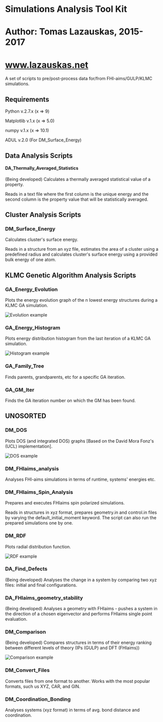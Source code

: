 # Simulations Analysis Tool Kit
# Author: Tomas Lazauskas, 2015-2017
# www.lazauskas.net

A set of scripts to pre/post-process data for/from FHI-aims/GULP/KLMC simulations.

## Requirements 
Python v.2.7.x (x => 9)

Matplotlib v.1.x (x => 5.0)

numpy v.1.x (x => 10.1)

ADUL v.2.0 (For DM_Surface_Energy)

## Data Analysis Scripts

#### DA_Thermally_Averaged_Statistics
(Being developed) Calculates a thermally averaged statistical value of a property. 

Reads in a text file where the first column is the unique energy and the second column is the property value that will be statistically averaged.

## Cluster Analysis Scripts

### DM_Surface_Energy 
Calculates cluster's surface energy. 

Reads in a structure from an xyz file, estimates the area of a cluster using a predefined radius and calculates cluster's surface energy using a provided bulk energy of one atom.

## KLMC Genetic Algorithm Analysis Scripts

### GA_Energy_Evolution 
Plots the energy evolution graph of the n lowest energy structures during a KLMC GA simulation.

![Evolution example](exampleImages/GA_Energy_Evolution.png)

### GA_Energy_Histogram 
Plots energy distribution histogram from the last iteration of a KLMC GA simulation.

![Histogram example](exampleImages/GA_Energy_Histogram.png)

### GA_Family_Tree 
Finds parents, grandparents, etc for a specific GA iteration.

### GA_GM_Iter
Finds the GA iteration number on which the GM has been found.

## UNOSORTED

### DM_DOS
Plots DOS (and integrated DOS) graphs [Based on the David Mora Fonz's (UCL) implementation].

![DOS example](exampleImages/DM_DOS.png)

### DM_FHIaims_analysis 
Analyses FHI-aims simulations in terms of runtime, systems' energies etc.

### DM_FHIaims_Spin_Analysis 
Prepares and executes FHIaims spin polarized simulations. 

Reads in structures in xyz format, prepares geometry.in and control.in files by varying the default_initial_moment keyword. The script can also run the prepared simulations one by one. 

### DM_RDF
Plots radial distribution function.

![RDF example](exampleImages/DM_RDF.png)

### DA_Find_Defects
(Being developed) Analyses the change in a system by comparing two xyz files: initial and final configurations.

### DA_FHIaims_geometry_stability
(Being developed) Analyses a geometry with FHIaims - pushes a system in the direction of a chosen eigenvector and performs FHIaims single point evaluation.

### DM_Comparison 
(Being developed) Compares structures in terms of their energy ranking between different levels of theory (IPs (GULP) and DFT (FHIaims))

![Comparison example](exampleImages/DM_Comparison.png)

### DM_Convert_Files 
Converts files from one format to another. Works with the most popular formats, such us XYZ, CAR, and GIN.

### DM_Coordination_Bonding 
Analyses systems (xyz format) in terms of avg. bond distance and coordination.

